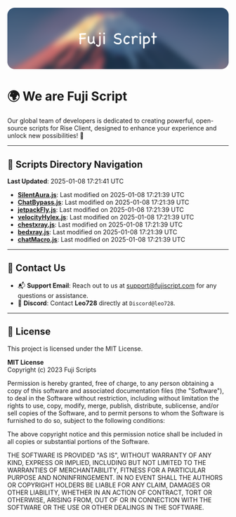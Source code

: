 ![Banner](.github/b.webp)

# 🌍 **We are Fuji Script**

Our global team of developers is dedicated to creating powerful, open-source scripts for Rise Client, designed to enhance your experience and unlock new possibilities! 🌟

---
<!-- SCRIPTS_NAVIGATION_START -->
## 📂 **Scripts Directory Navigation**

**Last Updated**: 2025-01-08 17:21:41 UTC

- **[SilentAura.js](scripts/SilentAura.js)**: Last modified on 2025-01-08 17:21:39 UTC
- **[ChatBypass.js](scripts/ChatBypass.js)**: Last modified on 2025-01-08 17:21:39 UTC
- **[jetpackFly.js](scripts/jetpackFly.js)**: Last modified on 2025-01-08 17:21:39 UTC
- **[velocityHylex.js](scripts/velocityHylex.js)**: Last modified on 2025-01-08 17:21:39 UTC
- **[chestxray.js](scripts/chestxray.js)**: Last modified on 2025-01-08 17:21:39 UTC
- **[bedxray.js](scripts/bedxray.js)**: Last modified on 2025-01-08 17:21:39 UTC
- **[chatMacro.js](scripts/chatMacro.js)**: Last modified on 2025-01-08 17:21:39 UTC

<!-- SCRIPTS_NAVIGATION_END -->

---

## 💬 **Contact Us**  
- 📬 **Support Email**: Reach out to us at [support@fujiscript.com](mailto:support@fujiscript.com) for any questions or assistance.  
- 💬 **Discord**: Contact **Leo728** directly at `Discord@leo728`.

---

## 📜 **License**

This project is licensed under the MIT License.  

**MIT License**  
Copyright (c) 2023 Fuji Scripts  

Permission is hereby granted, free of charge, to any person obtaining a copy of this software and associated documentation files (the "Software"), to deal in the Software without restriction, including without limitation the rights to use, copy, modify, merge, publish, distribute, sublicense, and/or sell copies of the Software, and to permit persons to whom the Software is furnished to do so, subject to the following conditions:  

The above copyright notice and this permission notice shall be included in all copies or substantial portions of the Software.  

THE SOFTWARE IS PROVIDED "AS IS", WITHOUT WARRANTY OF ANY KIND, EXPRESS OR IMPLIED, INCLUDING BUT NOT LIMITED TO THE WARRANTIES OF MERCHANTABILITY, FITNESS FOR A PARTICULAR PURPOSE AND NONINFRINGEMENT. IN NO EVENT SHALL THE AUTHORS OR COPYRIGHT HOLDERS BE LIABLE FOR ANY CLAIM, DAMAGES OR OTHER LIABILITY, WHETHER IN AN ACTION OF CONTRACT, TORT OR OTHERWISE, ARISING FROM, OUT OF OR IN CONNECTION WITH THE SOFTWARE OR THE USE OR OTHER DEALINGS IN THE SOFTWARE.  
